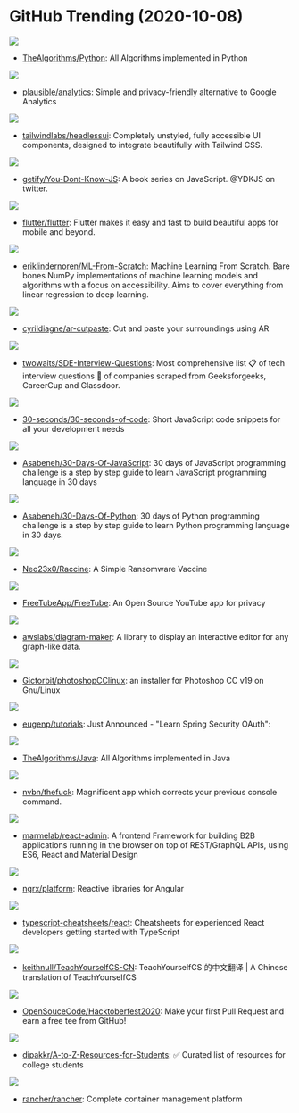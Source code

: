 # GitHub Trending (2020-10-08)

![](https://img.shields.io/badge/Python-New%20406-green?style=flat-square&logo=appveyor)
- [TheAlgorithms/Python](https://github.com/TheAlgorithms/Python): All Algorithms implemented in Python

![](https://img.shields.io/badge/Elixir-New%20306-green?style=flat-square&logo=appveyor)
- [plausible/analytics](https://github.com/plausible/analytics): Simple and privacy-friendly alternative to Google Analytics

![](https://img.shields.io/badge/TypeScript-New%20322-green?style=flat-square&logo=appveyor)
- [tailwindlabs/headlessui](https://github.com/tailwindlabs/headlessui): Completely unstyled, fully accessible UI components, designed to integrate beautifully with Tailwind CSS.

![](https://img.shields.io/badge/none-New%20147-green?style=flat-square&logo=appveyor)
- [getify/You-Dont-Know-JS](https://github.com/getify/You-Dont-Know-JS): A book series on JavaScript. @YDKJS on twitter.

![](https://img.shields.io/badge/Dart-New%20294-green?style=flat-square&logo=appveyor)
- [flutter/flutter](https://github.com/flutter/flutter): Flutter makes it easy and fast to build beautiful apps for mobile and beyond.

![](https://img.shields.io/badge/Python-New%20371-green?style=flat-square&logo=appveyor)
- [eriklindernoren/ML-From-Scratch](https://github.com/eriklindernoren/ML-From-Scratch): Machine Learning From Scratch. Bare bones NumPy implementations of machine learning models and algorithms with a focus on accessibility. Aims to cover everything from linear regression to deep learning.

![](https://img.shields.io/badge/TypeScript-New%20165-green?style=flat-square&logo=appveyor)
- [cyrildiagne/ar-cutpaste](https://github.com/cyrildiagne/ar-cutpaste): Cut and paste your surroundings using AR

![](https://img.shields.io/badge/Java-New%20271-green?style=flat-square&logo=appveyor)
- [twowaits/SDE-Interview-Questions](https://github.com/twowaits/SDE-Interview-Questions): Most comprehensive list 📋 of tech interview questions 📘 of companies scraped from Geeksforgeeks, CareerCup and Glassdoor.

![](https://img.shields.io/badge/JavaScript-New%20306-green?style=flat-square&logo=appveyor)
- [30-seconds/30-seconds-of-code](https://github.com/30-seconds/30-seconds-of-code): Short JavaScript code snippets for all your development needs

![](https://img.shields.io/badge/JavaScript-New%20231-green?style=flat-square&logo=appveyor)
- [Asabeneh/30-Days-Of-JavaScript](https://github.com/Asabeneh/30-Days-Of-JavaScript): 30 days of JavaScript programming challenge is a step by step guide to learn JavaScript programming language in 30 days

![](https://img.shields.io/badge/Python-New%20211-green?style=flat-square&logo=appveyor)
- [Asabeneh/30-Days-Of-Python](https://github.com/Asabeneh/30-Days-Of-Python): 30 days of Python programming challenge is a step by step guide to learn Python programming language in 30 days.

![](https://img.shields.io/badge/C%2B%2B-New%20103-green?style=flat-square&logo=appveyor)
- [Neo23x0/Raccine](https://github.com/Neo23x0/Raccine): A Simple Ransomware Vaccine

![](https://img.shields.io/badge/JavaScript-New%20223-green?style=flat-square&logo=appveyor)
- [FreeTubeApp/FreeTube](https://github.com/FreeTubeApp/FreeTube): An Open Source YouTube app for privacy

![](https://img.shields.io/badge/TypeScript-New%20180-green?style=flat-square&logo=appveyor)
- [awslabs/diagram-maker](https://github.com/awslabs/diagram-maker): A library to display an interactive editor for any graph-like data.

![](https://img.shields.io/badge/Shell-New%20198-green?style=flat-square&logo=appveyor)
- [Gictorbit/photoshopCClinux](https://github.com/Gictorbit/photoshopCClinux): an installer for Photoshop CC v19 on Gnu/Linux

![](https://img.shields.io/badge/Java-New%2059-green?style=flat-square&logo=appveyor)
- [eugenp/tutorials](https://github.com/eugenp/tutorials): Just Announced - "Learn Spring Security OAuth":

![](https://img.shields.io/badge/Java-New%20165-green?style=flat-square&logo=appveyor)
- [TheAlgorithms/Java](https://github.com/TheAlgorithms/Java): All Algorithms implemented in Java

![](https://img.shields.io/badge/Python-New%20184-green?style=flat-square&logo=appveyor)
- [nvbn/thefuck](https://github.com/nvbn/thefuck): Magnificent app which corrects your previous console command.

![](https://img.shields.io/badge/TypeScript-New%20165-green?style=flat-square&logo=appveyor)
- [marmelab/react-admin](https://github.com/marmelab/react-admin): A frontend Framework for building B2B applications running in the browser on top of REST/GraphQL APIs, using ES6, React and Material Design

![](https://img.shields.io/badge/TypeScript-New%20135-green?style=flat-square&logo=appveyor)
- [ngrx/platform](https://github.com/ngrx/platform): Reactive libraries for Angular

![](https://img.shields.io/badge/JavaScript-New%20232-green?style=flat-square&logo=appveyor)
- [typescript-cheatsheets/react](https://github.com/typescript-cheatsheets/react): Cheatsheets for experienced React developers getting started with TypeScript

![](https://img.shields.io/badge/none-New%2040-green?style=flat-square&logo=appveyor)
- [keithnull/TeachYourselfCS-CN](https://github.com/keithnull/TeachYourselfCS-CN): TeachYourselfCS 的中文翻译 | A Chinese translation of TeachYourselfCS

![](https://img.shields.io/badge/HTML-New%20173-green?style=flat-square&logo=appveyor)
- [OpenSouceCode/Hacktoberfest2020](https://github.com/OpenSouceCode/Hacktoberfest2020): Make your first Pull Request and earn a free tee from GitHub!

![](https://img.shields.io/badge/none-New%20158-green?style=flat-square&logo=appveyor)
- [dipakkr/A-to-Z-Resources-for-Students](https://github.com/dipakkr/A-to-Z-Resources-for-Students): ✅ Curated list of resources for college students

![](https://img.shields.io/badge/Go-New%2073-green?style=flat-square&logo=appveyor)
- [rancher/rancher](https://github.com/rancher/rancher): Complete container management platform

